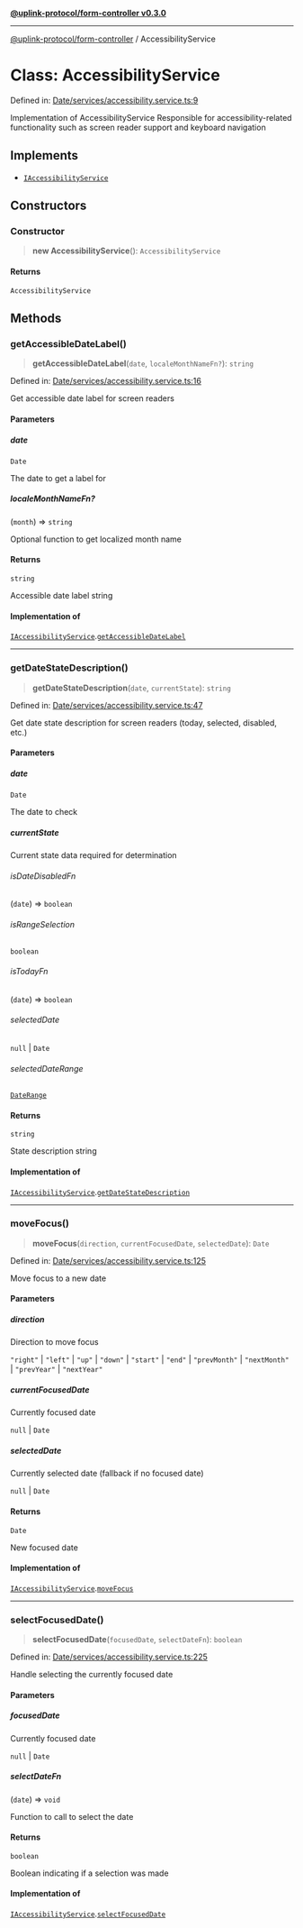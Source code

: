 [**@uplink-protocol/form-controller v0.3.0**](../README.md)

***

[@uplink-protocol/form-controller](../globals.md) / AccessibilityService

# Class: AccessibilityService

Defined in: [Date/services/accessibility.service.ts:9](https://github.com/jmkcoder/uplink-protocol-calendar/blob/c7c94af75a3a7e438811c9ee3008f982792d2fb8/src/Date/services/accessibility.service.ts#L9)

Implementation of AccessibilityService
Responsible for accessibility-related functionality such as screen reader support
and keyboard navigation

## Implements

- [`IAccessibilityService`](../interfaces/IAccessibilityService.md)

## Constructors

### Constructor

> **new AccessibilityService**(): `AccessibilityService`

#### Returns

`AccessibilityService`

## Methods

### getAccessibleDateLabel()

> **getAccessibleDateLabel**(`date`, `localeMonthNameFn?`): `string`

Defined in: [Date/services/accessibility.service.ts:16](https://github.com/jmkcoder/uplink-protocol-calendar/blob/c7c94af75a3a7e438811c9ee3008f982792d2fb8/src/Date/services/accessibility.service.ts#L16)

Get accessible date label for screen readers

#### Parameters

##### date

`Date`

The date to get a label for

##### localeMonthNameFn?

(`month`) => `string`

Optional function to get localized month name

#### Returns

`string`

Accessible date label string

#### Implementation of

[`IAccessibilityService`](../interfaces/IAccessibilityService.md).[`getAccessibleDateLabel`](../interfaces/IAccessibilityService.md#getaccessibledatelabel)

***

### getDateStateDescription()

> **getDateStateDescription**(`date`, `currentState`): `string`

Defined in: [Date/services/accessibility.service.ts:47](https://github.com/jmkcoder/uplink-protocol-calendar/blob/c7c94af75a3a7e438811c9ee3008f982792d2fb8/src/Date/services/accessibility.service.ts#L47)

Get date state description for screen readers (today, selected, disabled, etc.)

#### Parameters

##### date

`Date`

The date to check

##### currentState

Current state data required for determination

###### isDateDisabledFn

(`date`) => `boolean`

###### isRangeSelection

`boolean`

###### isTodayFn

(`date`) => `boolean`

###### selectedDate

`null` \| `Date`

###### selectedDateRange

[`DateRange`](../interfaces/DateRange.md)

#### Returns

`string`

State description string

#### Implementation of

[`IAccessibilityService`](../interfaces/IAccessibilityService.md).[`getDateStateDescription`](../interfaces/IAccessibilityService.md#getdatestatedescription)

***

### moveFocus()

> **moveFocus**(`direction`, `currentFocusedDate`, `selectedDate`): `Date`

Defined in: [Date/services/accessibility.service.ts:125](https://github.com/jmkcoder/uplink-protocol-calendar/blob/c7c94af75a3a7e438811c9ee3008f982792d2fb8/src/Date/services/accessibility.service.ts#L125)

Move focus to a new date

#### Parameters

##### direction

Direction to move focus

`"right"` | `"left"` | `"up"` | `"down"` | `"start"` | `"end"` | `"prevMonth"` | `"nextMonth"` | `"prevYear"` | `"nextYear"`

##### currentFocusedDate

Currently focused date

`null` | `Date`

##### selectedDate

Currently selected date (fallback if no focused date)

`null` | `Date`

#### Returns

`Date`

New focused date

#### Implementation of

[`IAccessibilityService`](../interfaces/IAccessibilityService.md).[`moveFocus`](../interfaces/IAccessibilityService.md#movefocus)

***

### selectFocusedDate()

> **selectFocusedDate**(`focusedDate`, `selectDateFn`): `boolean`

Defined in: [Date/services/accessibility.service.ts:225](https://github.com/jmkcoder/uplink-protocol-calendar/blob/c7c94af75a3a7e438811c9ee3008f982792d2fb8/src/Date/services/accessibility.service.ts#L225)

Handle selecting the currently focused date

#### Parameters

##### focusedDate

Currently focused date

`null` | `Date`

##### selectDateFn

(`date`) => `void`

Function to call to select the date

#### Returns

`boolean`

Boolean indicating if a selection was made

#### Implementation of

[`IAccessibilityService`](../interfaces/IAccessibilityService.md).[`selectFocusedDate`](../interfaces/IAccessibilityService.md#selectfocuseddate)
